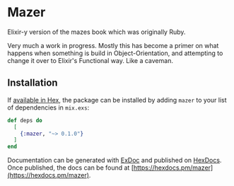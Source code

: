 # Mazer

Elixir-y version of the mazes book which was originally Ruby.

Very much a work in progress. Mostly this has become a primer on what happens when something is build in Object-Orientation, and attempting to change it over to Elixir's Functional way. Like a caveman.

## Installation

If [available in Hex](https://hex.pm/docs/publish), the package can be installed
by adding `mazer` to your list of dependencies in `mix.exs`:

```elixir
def deps do
  [
    {:mazer, "~> 0.1.0"}
  ]
end
```

Documentation can be generated with [ExDoc](https://github.com/elixir-lang/ex_doc)
and published on [HexDocs](https://hexdocs.pm). Once published, the docs can
be found at [https://hexdocs.pm/mazer](https://hexdocs.pm/mazer).
